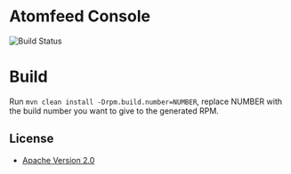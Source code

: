 Atomfeed Console
================

![Build Status](https://github.com/ICT4H/atomfeed-console/actions/workflows/build_upload.yml/badge.svg)

Build
=====
Run `mvn clean install -Drpm.build.number=NUMBER`, replace NUMBER with the build number you want to give to the generated RPM.


## License

* [Apache Version 2.0](http://www.apache.org/licenses/LICENSE-2.0.html)
